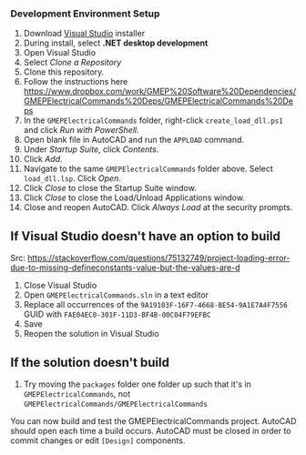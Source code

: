 ### Development Environment Setup
1. Download [Visual Studio](https://visualstudio.microsoft.com/) installer
1. During install, select **.NET desktop development**
1. Open Visual Studio
1. Select *Clone a Repository*
1. Clone this repository.
1. Follow the instructions here https://www.dropbox.com/work/GMEP%20Software%20Dependencies/GMEPElectricalCommands%20Deps/GMEPElectricalCommands%20Deps
1. In the `GMEPElectricalCommands` folder, right-click `create_load_dll.ps1` and click *Run with PowerShell*.
1. Open blank file in AutoCAD and run the `APPLOAD` command.
1. Under *Startup Suite*, click *Contents*.
1. Click *Add*.
1. Navigate to the same `GMEPElectricalCommands` folder above. Select `load_dll.lsp`. Click *Open*.
1. Click *Close* to close the Startup Suite window.
1. Click *Close* to close the Load/Unload Applications window.
1. Close and reopen AutoCAD. Click *Always Load* at the security prompts.

## If Visual Studio doesn't have an option to build
Src: https://stackoverflow.com/questions/75132749/project-loading-error-due-to-missing-defineconstants-value-but-the-values-are-d
1. Close Visual Studio
1. Open `GMEPElectricalCommands.sln` in a text editor
1. Replace all occurrences of the `9A19103F-16F7-4668-BE54-9A1E7A4F7556` GUID with `FAE04EC0-301F-11D3-BF4B-00C04F79EFBC`
1. Save
1. Reopen the solution in Visual Studio

## If the solution doesn't build
1. Try moving the `packages` folder one folder up such that it's in `GMEPElectricalCommands`, not `GMEPElectricalCommands/GMEPElectricalCommands`

You can now build and test the GMEPElectricalCommands project. AutoCAD should open each time a build occurs. AutoCAD must be closed in order to commit changes or edit `[Design]` components. 

